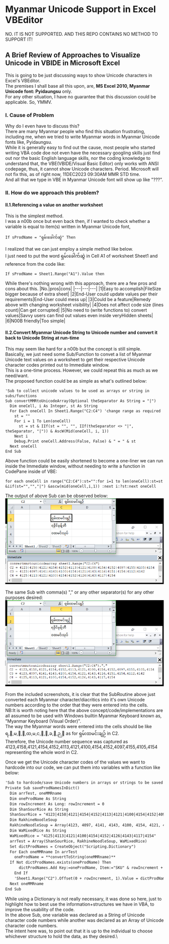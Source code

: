 # Myanmar Unicode Support in Excel VBEditor
NO. IT IS NOT SUPPORTED. AND THIS REPO CONTAINS NO METHOD TO SUPPORT IT!

## A Brief Review of Approaches to Visualize Unicode in VBIDE in Microsoft Excel
This is going to be just discussing ways to show Unicode characters in Excel's VBEditor.\
The premises I shall base all this upon, are, <b>MS Excel 2010, Myanmar Unicode font: Pyidaungsu</b> only.\
For any other situation, I have no guarantee that this discussion could be applicable. So, YMMV.

### I. Cause of Problem
Why do I even have to discuss this?\
There are many Myanmar people who find this situation frustrating, including me, when we tried to write Myanmar words in Myanmar Unicode fonts like, Pyidaungsu.\
While it is generally easy to find out the cause, most people who started writing VBA code doe not even have the necessary googling skills just find out nor the basic English language skills, nor the coding knowledge to understand that, the VBE(VBIDE/Visual Basic Editor) only works with ANSI codepage, thus, it cannot show Unicode characters. Period. Microsoft will not fix this, as of right now, 11DEC2023 09:30AM MMR STD time.\
And all that we type in VBE in Myanmar Unicode font will show up like "???".

### II. How do we approach this problem?
#### II.1.Referencing a value on another worksheet
This is the simplest method.\
I was a n00b once but even back then, if I wanted to check whether a variable is equal to item(s) written in Myanmar Unicode font,
```vba
If sProdName = "ရှမ်းခေါက်ဆွဲ" Then
```
I realized that we can just employ a simple method like below.\
I just need to put the word ရှမ်းခေါက်ဆွဲ in Cell A1 of worksheet Sheet1 and reference from the code like:
```vba
If sProdName = Sheet1.Range("A1").Value then
```
While there's nothing wrong with this approach, there are a few pros and cons about this.
|No.|pros|cons|
|---|---|---|
|1|Easy to accomplish|FileSize bigger because of extra sheet|
|2|End-User could update values per their requirements|End-User could mess up|
|3|Could be a feature|Remedy above with changing worksheet visibility|
|4|Does not affect code size (lines count)|Can get corrupted|
|5|No need to (write functions to) convert values|Savvy users can find out values even inside veryHidden sheets|
|6|N00B friendly|Too simple|

#### II.2.Convert Myanmar Unicode String to Unicode number and convert it back to Unicode String at run-time
This may seem like hard for a n00b but the concept is still simple.\
Basically, we just need some Sub/Function to convet a list of Myanmar Unicode text values on a worksheet to get their respective Unicode character codes printed out to Immediate window.\
This is a one-time process. However, we could repeat this as much as we need/want.\
The proposed function could be as simple as what's outlined below:
```vba
'Sub to collect unicode values to be used as arrays or string in subs/functions
Sub convertMMRtoUnicodeArray(Optional theSeparator As String = "|") 
  Dim oneCell, i As Integer, st As String
  For Each oneCell In Sheet1.Range("C2:C4") 'change range as required
    st = ""
    For i = 1 To Len(oneCell)
      st = st & IIf(st = "", "", IIf(theSeparator <> "|", theSeparator, "|")) & AscW(Mid(oneCell, i, 1))
    Next i
    Debug.Print oneCell.Address(False, False) & " = " & st
  Next oneCell
End Sub
```
Above function could be easily shortened to become a one-liner we can run inside the Immediate window, without needing to write a function in CodePane inside of VBE:
```vba
for each oneCell in range("C2:C4"):st="":for i=1 to len(oneCell):st=st &iif(st="","","|") &ascw(mid(oneCell,i,1)) :next i:?st:next oneCell
```

The output of above Sub can be observed below:
![output_convertMMRtoUnicodeNumber](images/convertingMMRtoUnicodeNumber.png)

The same Sub with comma(s) "," or any other separator(s) for any other purposes desired:
![output_convertMMRtoUnicodeNumber_commaseparated](images/convertingMMRtoUnicodeNumber_comma.png)

From the included screenshots, it is clear that the SubRoutine above just converted each Myanmar character/diacritics into it's own Unicode numbers according to the order that they were entered into the cells.\
NB:It is worth noting here that the above concept/code/implementations are all assumed to be used with Windows builtin Myanmar Keyboard known as, "Myanmar Keyboard (Visual Order)".\
The way the Myanmar words were entered into the cells should be like ရ,ှ,မ,်,း,ထ,မ,င,်,း,ခ,ျ,ဉ,် as for ရှမ်းထမင်းချဉ် in C2.\
Therefore, the Unicode number sequence was captured as 4123,4158,4121,4154,4152,4113,4121,4100,4154,4152,4097,4155,4105,4154 representing the whole word in C2.

Once we get the Unicode character codes of the values we want to hardcode into our code, we can put them into variables with a function like below:

```markdown
'Sub to hardcode/save Unicode numbers in arrays or strings to be saved into Dictionary for further checking
Private Sub saveProdNamesInDict()
  Dim arrTest, oneMMRname
  Dim oneProdName As String
  Dim rowIncrement As Long: rowIncrement = 0
  Dim ShanSourRice As String
  ShanSourRice = "4123|4158|4121|4154|4152|4113|4121|4100|4154|4152|4097|4155|4105|4154"
  Dim RakhineNoodleSoup
  RakhineNoodleSoup = Array(4123, 4097, 4141, 4143, 4100, 4154, 4121, 4143, 4116, 4151, 4154, 4112, 4142)
  Dim WaMixedRice As String
  WaMixedRice = "4125|4113|4121|4100|4154|4152|4126|4143|4117|4154"
  arrTest = Array(ShanSourRice, RakhineNoodleSoup, WaMixedRice)
  Set dictProdNames = CreateObject("Scripting.Dictionary")
  For Each oneMMRname In arrTest
    oneProdName = **convertToString(oneMMRname)**
  If Not dictProdNames.exists(oneProdName) Then
      dictProdNames.Add Key:=oneProdName, Item:="SKU" & rowIncrement + 1 & "|" & oneProdName
    End If
    'Sheet1.Range("C2").Offset(0 + rowIncrement, 1).Value = dictProdNames(oneProdName): rowIncrement = rowIncrement + 1
  Next oneMMRname
End Sub
```

While using a Dictionary is not really necessary, it was done so here, just to highlight how to best use the information+structures we have in VBA, to improve the usability of the code.\
In the above Sub, one variable was declared as a String of Unicode character code numbers while another was declared as an Array of Unicode character code numbers.\
The intent here was, to point out that it is up to the individual to choose whichever structure to hold the data, as they desired.\

